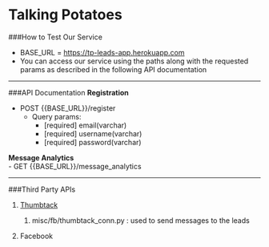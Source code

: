 # Talking Potatoes

###How to Test Our Service
- BASE_URL = https://tp-leads-app.herokuapp.com
- You can access our service using the paths along with the requested params as described in the following API documentation

****

###API Documentation
**Registration** 
- POST {{BASE_URL}}/register
    - Query params: 
      - [required]  email(varchar)
      - [required] username(varchar)
      - [required] password(varchar)

**Message Analytics** <br/> - GET {{BASE_URL}}/message_analytics


****

###Third Party APIs
1. [Thumbtack](https://pro-api.thumbtack.com/docs/#introduction)
   1. misc/fb/thumbtack_conn.py : used to send messages to the leads

2. Facebook

